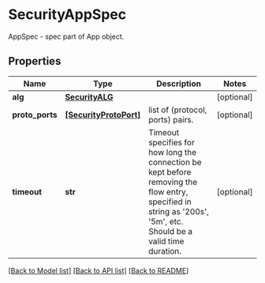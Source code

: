 # SecurityAppSpec

AppSpec - spec part of App object.
## Properties
Name | Type | Description | Notes
------------ | ------------- | ------------- | -------------
**alg** | [**SecurityALG**](SecurityALG.md) |  | [optional] 
**proto_ports** | [**[SecurityProtoPort]**](SecurityProtoPort.md) | list of (protocol, ports) pairs. | [optional] 
**timeout** | **str** | Timeout specifies for how long the connection be kept before removing the flow entry, specified in string as &#39;200s&#39;, &#39;5m&#39;, etc. Should be a valid time duration. | [optional] 

[[Back to Model list]](../README.md#documentation-for-models) [[Back to API list]](../README.md#documentation-for-api-endpoints) [[Back to README]](../README.md)


